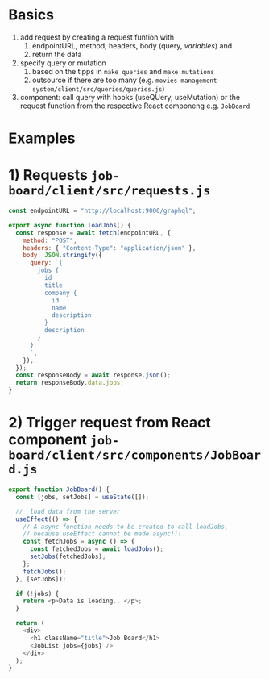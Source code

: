 # Basics

1. add request by creating a request funtion with
   1. endpointURL, method, headers, body (query, _variables_) and
   2. return the data
2. specify query or mutation
   1. based on the tipps in `make queries` and `make mutations`
   2. outsource if there are too many (e.g. `movies-management-system/client/src/queries/queries.js`)
3. component: call query with hooks (useQUery, useMutation) or the request function from the respective React componeng e.g. `JobBoard`

# Examples

# 1) Requests `job-board/client/src/requests.js`

```javascript
const endpointURL = "http://localhost:9000/graphql";

export async function loadJobs() {
  const response = await fetch(endpointURL, {
    method: "POST",
    headers: { "Content-Type": "application/json" },
    body: JSON.stringify({
      query: `{
        jobs {
          id
          title
          company {
            id
            name
            description
          }
          description
        }
      }
      `,
    }),
  });
  const responseBody = await response.json();
  return responseBody.data.jobs;
}
```

# 2) Trigger request from React component `job-board/client/src/components/JobBoard.js`

```javascript
export function JobBoard() {
  const [jobs, setJobs] = useState([]);

  //  load data from the server
  useEffect(() => {
    // A async function needs to be created to call loadJobs,
    // because useEffect cannot be made async!!!
    const fetchJobs = async () => {
      const fetchedJobs = await loadJobs();
      setJobs(fetchedJobs);
    };
    fetchJobs();
  }, [setJobs]);

  if (!jobs) {
    return <p>Data is loading...</p>;
  }

  return (
    <div>
      <h1 className="title">Job Board</h1>
      <JobList jobs={jobs} />
    </div>
  );
}
```
